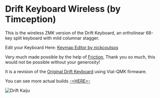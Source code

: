 # Drift Keyboard Wireless (by Timception)

This is the wireless ZMK version of the Drift Keyboard, an ortholinear 68-key split keyboard with mild columnar stagger.

Edit your Keyboard Here: [Keymap Editor by nickcoutsos](https://nickcoutsos.github.io/keymap-editor/)

Very much made possible by the help of [Friction](https://github.com/friction07), Thank you so much, this would not be possible without your generosity!


It is a revision of the [Original Drift Keyboard](https://github.com/Timception/Drift) using Vial-QMK firmware.


You can see more actual builds [-=HERE=-](https://www.instagram.com/majin_keyboards)


![Drift Kaiju](https://github.com/user-attachments/assets/d7bbbe04-6ff5-4c6a-9a00-f93c820ec6de)
